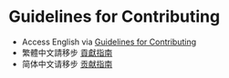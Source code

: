 # Guidelines for Contributing

- Access English via [Guidelines for Contributing](http://algorithm.yuanbin.me/en/faq/guidelines_for_contributing.html)
- 繁體中文請移步 [貢獻指南](http://algorithm.yuanbin.me/zh-tw/faq/guidelines_for_contributing.html)
- 简体中文请移步 [贡献指南](http://algorithm.yuanbin.me/zh-cn/faq/guidelines_for_contributing.html)
